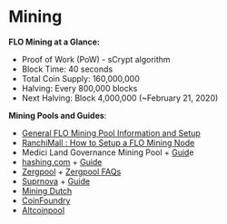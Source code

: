 # Mining

**FLO Mining at a Glance:**

* Proof of Work \(PoW\) - sCrypt algorithm
* Block Time: 40 seconds
* Total Coin Supply:  160,000,000
* Halving: Every 800,000 blocks
* Next Halving: Block 4,000,000 \(~February 21, 2020\)

**Mining Pools and Guides**:

* [General FLO Mining Pool Information and Setup](https://forum.flo.cash/t/mining-guide-antminer-l3/36)
* [RanchiMall : How to Setup a FLO Mining Node](https://medium.com/ranchimall/how-to-setup-florincoin-mining-node-d2d6a464090)
* Medici Land Governance Mining Pool + [Guid](https://pool.mediciland.com/connect.html)e
* [hashing.com](https://hashing.com/) + [Guide](https://hashing.com/setup)
* [Zergpool](http://zergpool.com/) + [Zergpool FAQs](http://zergpool.com/site/faq)
* [Suprnova](https://flo.suprnova.cc/) + [Guide](https://flo.suprnova.cc/index.php?page=gettingstarted)
* [Mining Dutch](https://www.mining-dutch.nl/pools/florin.php)
* [CoinFoundry](https://coinfoundry.org/%20)
* [Altcoinpool](https://altcoinpool.eu%20)



